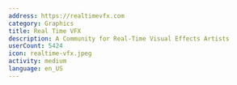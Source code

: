 ```yaml
---
address: https://realtimevfx.com
category: Graphics
title: Real Time VFX
description: A Community for Real-Time Visual Effects Artists
userCount: 5424
icon: realtime-vfx.jpeg
activity: medium
language: en_US
---
```

